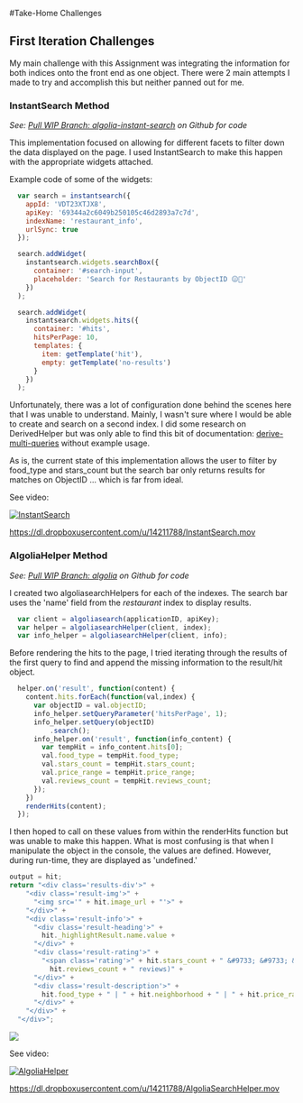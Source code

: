 #Take-Home Challenges

## First Iteration Challenges

My main challenge with this Assignment was integrating the information for both indices onto the front end as one object. There were 2 main attempts I made to try and accomplish this but neither panned out for me.

### InstantSearch Method 
_See: [Pull WIP Branch: algolia-instant-search](https://github.com/Lily-Brown/algolia-takehome/compare/algolia-instant-search?expand=1) on Github for code_

This implementation focused on allowing for different facets to filter down the data displayed on the page. I used InstantSearch to make this happen with the appropriate widgets attached. 

Example code of some of the widgets:

```javascript
  var search = instantsearch({
    appId: 'VDT23XTJX8',
    apiKey: '69344a2c6049b250105c46d2893a7c7d',
    indexName: 'restaurant_info',
    urlSync: true
  });

  search.addWidget(
    instantsearch.widgets.searchBox({
      container: '#search-input',
      placeholder: 'Search for Restaurants by ObjectID 😖🤷‍'
    })
  );

  search.addWidget(
    instantsearch.widgets.hits({
      container: '#hits',
      hitsPerPage: 10,
      templates: {
        item: getTemplate('hit'),
        empty: getTemplate('no-results')
      }
    })
  );
```

Unfortunately, there was a lot of configuration done behind the scenes here that I was unable to understand. Mainly, I wasn't sure where I would be able to create and search on a second index. I did some research on DerivedHelper but was only able to find this bit of documentation: [derive-multi-queries](https://community.algolia.com/algoliasearch-helper-js/reference.html#derive-multi-queries) without example usage.

As is, the current state of this implementation allows the user to filter by food\_type and stars\_count but the search bar only returns results for matches on ObjectID ... which is far from ideal.

See video:

[![InstantSearch](http://i.imgur.com/PY4yDmL.png)](https://www.dropbox.com/home/Public?preview=InstantSearch.mov "Click to Watch!")

https://dl.dropboxusercontent.com/u/14211788/InstantSearch.mov

### AlgoliaHelper Method 
_See: [Pull WIP Branch: algolia](https://github.com/Lily-Brown/algolia-takehome/compare/algolia?expand=1) on Github for code_

I created two algoliasearchHelpers for each of the indexes. The search bar uses the 'name' field from the _restaurant_ index to display results. 

```javascript
  var client = algoliasearch(applicationID, apiKey);
  var helper = algoliasearchHelper(client, index);
  var info_helper = algoliasearchHelper(client, info);
```

Before rendering the hits to the page, I tried iterating through the results of the first query to find and append the missing information to the result/hit object.

```javascript
  helper.on('result', function(content) {
    content.hits.forEach(function(val,index) {
      var objectID = val.objectID;
      info_helper.setQueryParameter('hitsPerPage', 1);
      info_helper.setQuery(objectID)
          .search();
      info_helper.on('result', function(info_content) { 
        var tempHit = info_content.hits[0];
        val.food_type = tempHit.food_type;
        val.stars_count = tempHit.stars_count;
        val.price_range = tempHit.price_range;
        val.reviews_count = tempHit.reviews_count;
      });
    })
    renderHits(content);
  });
```

I then hoped to call on these values from within the renderHits function but was unable to make this happen. What is most confusing is that when I manipulate the object in the console, the values are defined. However, during run-time, they are displayed as 'undefined.'

```javascript
output = hit;
return "<div class='results-div'>" +
    "<div class='result-img'>" +
      "<img src='" + hit.image_url + "'>" +
    "</div>" +
    "<div class='result-info'>" +
      "<div class='result-heading'>" +
        hit._highlightResult.name.value +
      "</div>" +
      "<div class='result-rating'>" +
        "<span class='rating'>" + hit.stars_count + " &#9733; &#9733; &#9733; &#9733;</span> &#9734; (" + 
          hit.reviews_count + " reviews)" +                     
      "</div>" +
      "<div class='result-description'>" +
        hit.food_type + " | " + hit.neighborhood + " | " + hit.price_range + 
      "</div>" +
    "</div>" +
  "</div>";
```

<img src="http://i.imgur.com/XtEsqb7.png">

See video:

[![AlgoliaHelper](http://i.imgur.com/wHaEeb9.png)](https://www.dropbox.com/home/Public?preview=AlgoliaSearchHelper.mov "Click to Watch!")

https://dl.dropboxusercontent.com/u/14211788/AlgoliaSearchHelper.mov